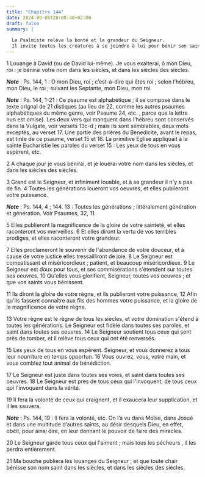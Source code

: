 ```yaml
---
title: "Chapitre 144"
date: 2024-09-06T20:00:40+02:00
draft: false
summary: |
  
  Le Psalmiste relève la bonté et la grandeur du Seigneur.
  Il invite toutes les créatures à se joindre à lui pour bénir son saint nom.
---
```



1 Louange à David (ou de David lui-même). Je vous exalterai, ô mon Dieu, roi : je bénirai votre nom dans les siècles, et dans les siècles des siècles.

***Note*** :  Ps. 144, 1 : O mon Dieu, roi ; c’est-à-dire qui êtes roi ; selon l’hébreu, mon Dieu, le roi ; suivant les Septante, mon Dieu, mon roi.

***Note*** :  Ps. 144, 1-21 : Ce psaume est alphabétique ; il se compose dans le texte orignal de 21 distiques (au lieu de 22, comme les autres psaumes alphabétiques du même genre, voir Psaume 24, etc. , parce que la lettre nun est omise). Les deux vers qui manquent dans l’hébreu sont conservés dans la Vulgate, voir versets 13c-d ; mais ils sont semblables, deux mots exceptés, au verset 17. Une partie des prières du Benedicite, avant le repas, est tirée de ce psaume, verset 15 et 16. La primitive Eglise appliquait à la sainte Eucharistie les paroles du verset 15 : Les yeux de tous en vous espèrent, etc.


2 A chaque jour je vous bénirai, et je louerai votre nom dans les siècles, et dans les siècles des siècles.


3 Grand est le Seigneur, et infiniment louable, et à sa grandeur il n'y a pas de fin. 4 Toutes les générations loueront vos oeuvres, et elles publieront votre puissance.

***Note*** :  Ps. 144, 4 ; 144. 13 : Toutes les générations ; littéralement génération et génération. Voir Psaumes, 32, 11.


5 Elles publieront la magnificence de la gloire de votre sainteté, et elles raconteront vos merveilles. 6 Et elles diront la vertu de vos terribles prodiges, et elles raconteront votre grandeur.


7 Elles proclameront le souvenir de l'abondance de votre douceur, et à cause de votre justice elles tressailliront de joie. 8 Le Seigneur est compatissant et miséricordieux ; patient, et beaucoup miséricordieux. 9 Le Seigneur est doux pour tous, et ses commisérations s'étendent sur toutes ses oeuvres. 10 Qu'elles vous glorifient, Seigneur, toutes vos oeuvres ; et que vos saints vous bénissent.


11 Ils diront la gloire de votre règne, et ils publieront votre puissance, 12 Afin qu'ils fassent connaître aux fils des hommes votre puissance, et la gloire de la magnificence de votre règne.


13 Votre règne est le règne de tous les siècles, et votre domination s'étend à toutes les générations. Le Seigneur est fidèle dans toutes ses paroles, et saint dans toutes ses oeuvres. 14 Le Seigneur soutient tous ceux qui sont près de tomber, et il relève tous ceux qui ont été renversés.


15 Les yeux de tous en vous espèrent. Seigneur, et vous donnerez à tous leur nourriture en temps opportun. 16 Vous ouvrez, vous, votre main, et vous comblez tout animal de bénédiction.


17 Le Seigneur est juste dans toutes ses voies, et saint dans toutes ses oeuvres. 18 Le Seigneur est près de tous ceux qui l'invoquent; de tous ceux qui l'invoquent dans la vérité.


19 Il fera la volonté de ceux qui craignent, et il exaucera leur supplication, et il les sauvera.

***Note*** :  Ps. 144, 19 : Il fera la volonté, etc. On l’a vu dans Moïse, dans Josué et dans une multitude d’autres saints, au désir desquels Dieu, en effet, obéit, pour ainsi dire, en leur donnant le pouvoir de faire des miracles.

20 Le Seigneur garde tous ceux qui l'aiment ; mais tous les pécheurs , il les perdra entièrement.


21 Ma bouche publiera les louanges du Seigneur ; et que toute chair bénisse son nom saint dans les siècles, et dans les siècles des siècles.

